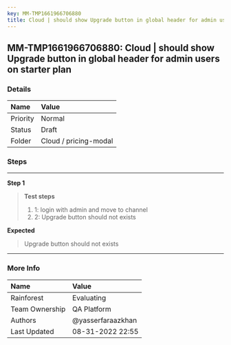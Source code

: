 ```yaml
---
key: MM-TMP1661966706880
title: Cloud | should show Upgrade button in global header for admin users on starter plan
---
```


## MM-TMP1661966706880: Cloud | should show Upgrade button in global header for admin users on starter plan

### Details

| Name     | Value                 |
| :------- | :-------------------- |
| Priority | Normal                |
| Status   | Draft                 |
| Folder   | Cloud / pricing-modal |

### Steps

<hr/>

**Step 1**

> <article><strong>Test steps</strong><br/> <ol><li>1: login with admin and move to channel </li><li>2: Upgrade button should not exists</li></ol></article>

**Expected**

> <article>Upgrade button should not exists</article>

<hr/>

### More Info

| Name           | Value             |
| :------------- | :---------------- |
| Rainforest     | Evaluating        |
| Team Ownership | QA Platform       |
| Authors        | @yasserfaraazkhan |
| Last Updated   | 08-31-2022 22:55  |
